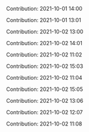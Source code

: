 Contribution: 2021-10-01 14:00

Contribution: 2021-10-01 13:01

Contribution: 2021-10-02 13:00

Contribution: 2021-10-02 14:01

Contribution: 2021-10-02 11:02

Contribution: 2021-10-02 15:03

Contribution: 2021-10-02 11:04

Contribution: 2021-10-02 15:05

Contribution: 2021-10-02 13:06

Contribution: 2021-10-02 12:07

Contribution: 2021-10-02 11:08

